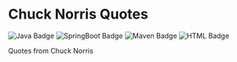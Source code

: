 # Chuck Norris Quotes

![Java Badge](https://img.shields.io/badge/-Java-blue?style=flat-square&logo=java&logoColor=white)
![SpringBoot Badge](https://img.shields.io/badge/-SpringBoot-6DB33F?style=flat-square&logo=spring&logoColor=white)
![Maven Badge](https://img.shields.io/badge/-Maven-C71A36?style=flat-square&logo=Apache%20Maven&logoColor=white)
![HTML Badge](https://img.shields.io/badge/-HTML5-E34F26?style=flat-square&logo=html5&logoColor=white)

Quotes from Chuck Norris

